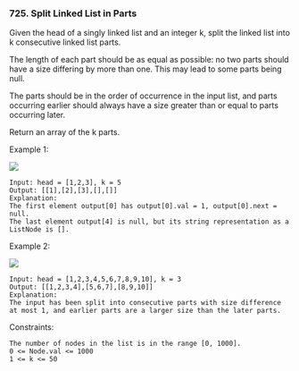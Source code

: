 ### 725. Split Linked List in Parts

Given the head of a singly linked list and an integer k, split the linked list into k consecutive linked list parts.

The length of each part should be as equal as possible: no two parts should have a size differing by more than one. This may lead to some parts being null.

The parts should be in the order of occurrence in the input list, and parts occurring earlier should always have a size greater than or equal to parts occurring later.

Return an array of the k parts.

 

Example 1:

![](https://assets.leetcode.com/uploads/2021/06/13/split1-lc.jpg)

    Input: head = [1,2,3], k = 5
    Output: [[1],[2],[3],[],[]]
    Explanation:
    The first element output[0] has output[0].val = 1, output[0].next = null.
    The last element output[4] is null, but its string representation as a ListNode is [].

Example 2:

![](https://assets.leetcode.com/uploads/2021/06/13/split2-lc.jpg)

    Input: head = [1,2,3,4,5,6,7,8,9,10], k = 3
    Output: [[1,2,3,4],[5,6,7],[8,9,10]]
    Explanation:
    The input has been split into consecutive parts with size difference at most 1, and earlier parts are a larger size than the later parts.

 

Constraints:

    The number of nodes in the list is in the range [0, 1000].
    0 <= Node.val <= 1000
    1 <= k <= 50


